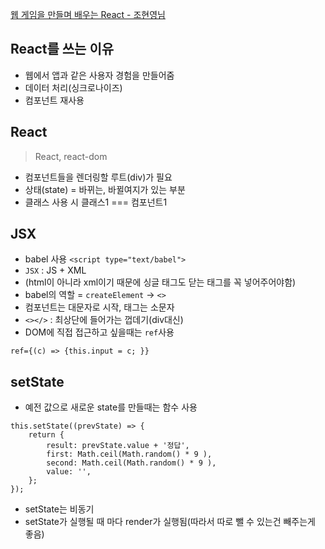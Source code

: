 [웹 게임을 만들며 배우는 React - 조현영님](https://inf.run/WKgp)  

## React를 쓰는 이유
- 웹에서 앱과 같은 사용자 경험을 만들어줌
- 데이터 처리(싱크로나이즈)
- 컴포넌트 재사용

## React
> React, react-dom
- 컴포넌트들을 렌더링할 루트(div)가 필요
- 상태(state) = 바뀌는, 바뀔여지가 있는 부분
- 클래스 사용 시 클래스1 === 컴포넌트1

## JSX
- babel 사용 `<script type="text/babel">`
- `JSX` : JS + XML
- (html이 아니라 xml이기 때문에 싱글 태그도 닫는 태그를 꼭 넣어주어야함)
- babel의 역할 = `createElement` -> `<>`
- 컴포넌트는 대문자로 시작, 태그는 소문자
- `<></>` : 최상단에 들어가는 껍데기(div대신)
- DOM에 직접 접근하고 싶을때는 `ref`사용
```
ref={(c) => {this.input = c; }} 
```

## setState
- 예전 값으로 새로운 state를 만들때는 함수 사용
```
this.setState((prevState) => {
    return {
        result: prevState.value + '정답',
        first: Math.ceil(Math.random() * 9 ),
        second: Math.ceil(Math.random() * 9 ),
        value: '',
    };
});
```
- setState는 비동기
- setState가 실행될 때 마다 render가 실행됨(따라서 따로 뺄 수 있는건 빼주는게 좋음)

